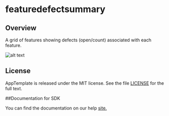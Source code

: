 featuredefectsummary
=========================

## Overview

A grid of features showing defects (open/count) associated with each feature.

![alt text](https://raw.github.com/wrackzone/feature-defect-summary/master/screenshot.png)

## License

AppTemplate is released under the MIT license.  See the file [LICENSE](./LICENSE) for the full text.

##Documentation for SDK

You can find the documentation on our help [site.](https://help.rallydev.com/apps/2.0rc2/doc/)

